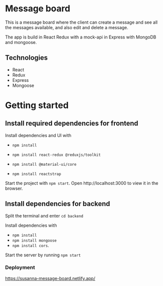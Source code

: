 # Message board

This is a message board where the client can create a message and see all the messages available, and also edit and delete a message.

The app is build in React Redux with a mock-api in Express with MongoDB and mongoose.

## Technologies

- React
- Redux
- Express
- Mongoose

# Getting started

## Install required dependencies for frontend

Install dependencies and UI with 
- `npm install`
- `npm install react-redux @reduxjs/toolkit`

- `npm install @material-ui/core`
- `npm install reactstrap`

Start the project with `npm start`. Open http://localhost:3000 to view it in the browser.


## Install dependencies for backend

Split the terminal and enter `cd backend` 

Install dependencies with 
- `npm install`
- `npm install mongoose`
- `npm install cors`.

Start the server by running `npm start`


### Deployment

https://susanna-message-board.netlify.app/
